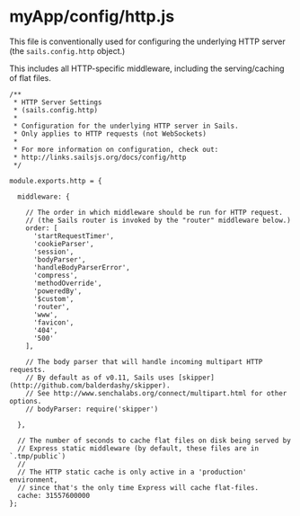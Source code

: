 # myApp/config/http.js

This file is conventionally used for configuring the underlying HTTP server (the `sails.config.http` object.)

This includes all HTTP-specific middleware, including the serving/caching of flat files.

<docmeta name="uniqueID" value="httpjs768553">
<docmeta name="displayName" value="http.js">

```
/**
 * HTTP Server Settings
 * (sails.config.http)
 *
 * Configuration for the underlying HTTP server in Sails.
 * Only applies to HTTP requests (not WebSockets)
 *
 * For more information on configuration, check out:
 * http://links.sailsjs.org/docs/config/http
 */

module.exports.http = {

  middleware: {

    // The order in which middleware should be run for HTTP request.
    // (the Sails router is invoked by the "router" middleware below.)
    order: [
      'startRequestTimer',
      'cookieParser',
      'session',
      'bodyParser',
      'handleBodyParserError',
      'compress',
      'methodOverride',
      'poweredBy',
      '$custom',
      'router',
      'www',
      'favicon',
      '404',
      '500'
    ],

    // The body parser that will handle incoming multipart HTTP requests.
    // By default as of v0.11, Sails uses [skipper](http://github.com/balderdashy/skipper).
    // See http://www.senchalabs.org/connect/multipart.html for other options.
    // bodyParser: require('skipper')

  },

  // The number of seconds to cache flat files on disk being served by
  // Express static middleware (by default, these files are in `.tmp/public`)
  //
  // The HTTP static cache is only active in a 'production' environment,
  // since that's the only time Express will cache flat-files.
  cache: 31557600000
};

```
